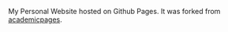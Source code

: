 My Personal Website hosted on Github Pages. It was forked from [academicpages](https://github.com/academicpages/academicpages.github.io).